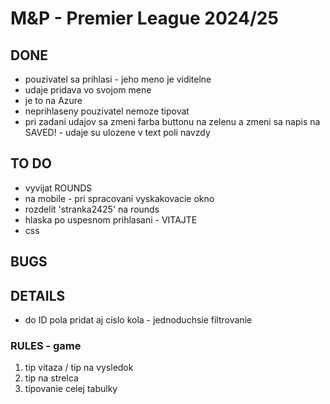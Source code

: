 # M&P - Premier League 2024/25


## DONE
- pouzivatel sa prihlasi - jeho meno je viditelne
- udaje pridava vo svojom mene
- je to na Azure
- neprihlaseny pouzivatel nemoze tipovat
- pri zadani udajov sa zmeni farba buttonu na zelenu a zmeni sa napis na SAVED! - udaje su ulozene v text poli navzdy


## TO DO
- vyvijat ROUNDS
- na mobile - pri spracovani vyskakovacie okno 
- rozdelit 'stranka2425' na rounds
- hlaska po uspesnom prihlasani - VITAJTE
- css



## BUGS


## DETAILS
- do ID pola pridat aj cislo kola - jednoduchsie filtrovanie


### RULES - game
1. tip vitaza / tip na vysledok
2. tip na strelca
4. tipovanie celej tabulky
